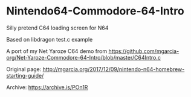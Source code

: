 # Nintendo64-Commodore-64-Intro

Silly pretend C64 loading screen for N64 

Based on libdragon test.c example

A port of my Net Yaroze C64 demo from https://github.com/mgarcia-org/Net-Yaroze-Commodore-64-Intro/blob/master/C64Intro.c

Original page: http://mgarcia.org/2017/12/09/nintendo-n64-homebrew-starting-guide/

Archive: https://archive.is/POn1R


